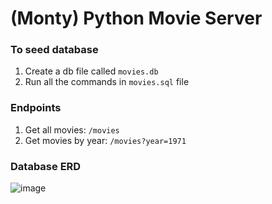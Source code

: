 # (Monty) Python Movie Server

### To seed database
1. Create a db file called `movies.db`
2. Run all the commands in `movies.sql` file

### Endpoints
1. Get all movies: `/movies`
2. Get movies by year: `/movies?year=1971`

### Database ERD
![image](https://user-images.githubusercontent.com/18269696/115775275-4e4cef80-a378-11eb-97f8-835c6c6e2373.png)
